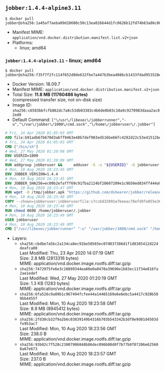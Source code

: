 ## `jobber:1.4.4-alpine3.11`

```console
$ docker pull jobber@sha256:1a45af7aeba09d18680c50c13ea026644d1fc0626b12fd74b63a86c00eacf618
```

-	Manifest MIME: `application/vnd.docker.distribution.manifest.list.v2+json`
-	Platforms:
	-	linux; amd64

### `jobber:1.4.4-alpine3.11` - linux; amd64

```console
$ docker pull jobber@sha256:f35f7f2fc114f652d0de632fbe7a447b3bea4086cb1433fdad953528e92e1d29
```

-	Docker Version: 18.09.7
-	Manifest MIME: `application/vnd.docker.distribution.manifest.v2+json`
-	Total Size: **11.8 MB (11760486 bytes)**  
	(compressed transfer size, not on-disk size)
-	Image ID: `sha256:c6583bbfcfb862dc7a8c53db03383c4b6de0b03c10a9c9270983daaa2ac82ed0`
-	Default Command: `["\/usr\/libexec\/jobberrunner","-u","\/var\/jobber\/1000\/cmd.sock","\/home\/jobberuser\/.jobber"]`

```dockerfile
# Fri, 24 Apr 2020 01:05:03 GMT
ADD file:b91adb67b670d3a6ff9463e48b7def903ed516be66fc4282d22c53e41512be49 in / 
# Fri, 24 Apr 2020 01:05:03 GMT
CMD ["/bin/sh"]
# Wed, 27 May 2020 01:20:08 GMT
ENV USERID=1000
# Wed, 27 May 2020 01:20:09 GMT
RUN addgroup jobberuser &&     adduser -S -u "${USERID}" -G jobberuser jobberuser &&     mkdir -p "/var/jobber/${USERID}" &&     chown -R jobberuser:jobberuser "/var/jobber/${USERID}"
# Mon, 10 Aug 2020 18:23:45 GMT
ENV JOBBER_VERSION=1.4.4
# Mon, 10 Aug 2020 18:23:45 GMT
ENV JOBBER_SHA256=ec09b2efafff69c91fba2124bf28607209e1c9b50ed834ff444a9d40798aa8d3
# Mon, 10 Aug 2020 18:23:47 GMT
RUN wget -O /tmp/jobber.apk "https://github.com/dshearer/jobber/releases/download/v${JOBBER_VERSION}/jobber-${JOBBER_VERSION}-r0.apk" &&     echo -n "Actual checksum: " && sha256sum /tmp/jobber.apk &&     echo "${JOBBER_SHA256} */tmp/jobber.apk" | sha256sum -c &&     apk add --no-network --no-scripts --allow-untrusted /tmp/jobber.apk &&     rm /tmp/jobber.apk
# Mon, 10 Aug 2020 18:23:48 GMT
COPY --chown=jobberuser:jobberuserfile:c7cc6d32091e7beeac78efd9fe855e36a106902c1177df0f9f6bd2bbe3b8d518 in /home/jobberuser/.jobber 
# Mon, 10 Aug 2020 18:23:48 GMT
RUN chmod 0600 /home/jobberuser/.jobber
# Mon, 10 Aug 2020 18:23:49 GMT
USER jobberuser
# Mon, 10 Aug 2020 18:23:49 GMT
CMD ["/usr/libexec/jobberrunner" "-u" "/var/jobber/1000/cmd.sock" "/home/jobberuser/.jobber"]
```

-	Layers:
	-	`sha256:cbdbe7a5bc2a134ca8ec91be58565ec07d037386d1f1d8385412d224deafca08`  
		Last Modified: Thu, 23 Apr 2020 14:07:19 GMT  
		Size: 2.8 MB (2813316 bytes)  
		MIME: application/vnd.docker.image.rootfs.diff.tar.gzip
	-	`sha256:7472975fe6e3c10899344ea80e0a0470a39690e1b83ec11f34e816fa2ae1edef`  
		Last Modified: Wed, 27 May 2020 01:20:19 GMT  
		Size: 1.3 KB (1283 bytes)  
		MIME: application/vnd.docker.image.rootfs.diff.tar.gzip
	-	`sha256:6fa526c9a89b1c967494fcfee44a14465169e6e6ebc5a4417c920b589bb4455f`  
		Last Modified: Mon, 10 Aug 2020 18:23:58 GMT  
		Size: 8.9 MB (8945412 bytes)  
		MIME: application/vnd.docker.image.rootfs.diff.tar.gzip
	-	`sha256:2fd30cb32f9a2b6c03839149b4316b703b543342b3df8e9d01d4503dfe953ac7`  
		Last Modified: Mon, 10 Aug 2020 18:23:56 GMT  
		Size: 238.0 B  
		MIME: application/vnd.docker.image.rootfs.diff.tar.gzip
	-	`sha256:93b02c7f528c23007906048b86dec096b08d0f7b77b0f07206e625608a67e673`  
		Last Modified: Mon, 10 Aug 2020 18:23:57 GMT  
		Size: 237.0 B  
		MIME: application/vnd.docker.image.rootfs.diff.tar.gzip
